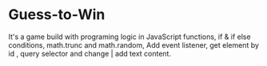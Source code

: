# Guess-to-Win
It's a game build with programing logic in JavaScript functions, if &amp; if else conditions, math.trunc and math.random, Add event listener, get element by id , query selector and change | add text content.
